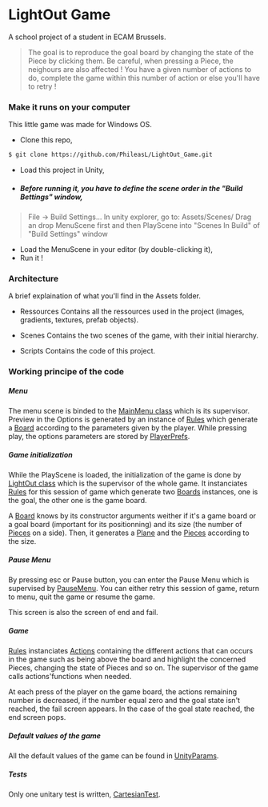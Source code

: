 # LightOut Game
A school project of a student in ECAM Brussels.

 > The goal is to reproduce the goal board by changing the state of the Piece by clicking them. Be careful, when pressing a Piece, the neighours are also affected ! You have a given number of actions to do, complete the game within this number of action or else you'll have to retry !

### Make it runs on your computer
This little game was made for Windows OS.

- Clone this repo,
```sh
$ git clone https://github.com/PhileasL/LightOut_Game.git
```
- Load this project in Unity,
- ##### Before running it, you have to define the scene order in the "Build Bettings" window,
> File -> Build Settings...
> In unity explorer, go to: Assets/Scenes/
> Drag an drop MenuScene first and then PlayScene into "Scenes In Build" of "Build Settings" window
- Load the MenuScene in your editor (by double-clicking it),
- Run it !

### Architecture
A brief explaination of what you'll find in the Assets folder.
- Ressources
Contains all the ressources used in the project (images, gradients, textures, prefab objects).

- Scenes
Contains the two scenes of the game, with their initial hierarchy.

- Scripts
Contains the code of this project.

### Working principe of the code
##### Menu

The menu scene is binded to the [MainMenu class](https://github.com/PhileasL/LightOut_Game/blob/master/Assets/Scripts/MainMenu/MainMenu.cs) which is its supervisor. Preview in the Options is generated by an instance of [Rules](https://github.com/PhileasL/LightOut_Game/blob/master/Assets/Scripts/Rules/Rules.cs) which generate a [Board](https://github.com/PhileasL/LightOut_Game/blob/master/Assets/Scripts/Board/Board.cs) according to the parameters given by the player. While pressing play, the options parameters are stored by [PlayerPrefs](https://docs.unity3d.com/ScriptReference/PlayerPrefs.html).

##### Game initialization
While the PlayScene is loaded, the initialization of the game is done by [LightOut class](https://github.com/PhileasL/LightOut_Game/blob/master/Assets/Scripts/Game/LightOut.cs) which is the supervisor of the whole game. It instanciates [Rules](https://github.com/PhileasL/LightOut_Game/blob/master/Assets/Scripts/Rules/Rules.cs) for this session of game which generate two [Boards](https://github.com/PhileasL/LightOut_Game/blob/master/Assets/Scripts/Board/Board.cs) instances, one is the goal, the other one is the game board.

A [Board](https://github.com/PhileasL/LightOut_Game/blob/master/Assets/Scripts/Board/Board.cs) knows by its constructor arguments weither if it's a game board or a goal board (important for its positionning) and its size (the number of [Pieces](https://github.com/PhileasL/LightOut_Game/tree/master/Assets/Scripts/Piece) on a side). Then, it generates a [Plane](https://github.com/PhileasL/LightOut_Game/blob/master/Assets/Scripts/Board/Plane/Plane.cs) and the [Pieces](https://github.com/PhileasL/LightOut_Game/tree/master/Assets/Scripts/Piece) according to the size.

##### Pause Menu
By pressing esc or Pause button, you can enter the Pause Menu which is supervised by [PauseMenu](https://github.com/PhileasL/LightOut_Game/blob/master/Assets/Scripts/Game/PauseMenu.cs). You can either retry this session of game, return to menu, quit the game or resume the game.

This screen is also the screen of end and fail.

##### Game
[Rules](https://github.com/PhileasL/LightOut_Game/blob/master/Assets/Scripts/Rules/Rules.cs) instanciates [Actions](https://github.com/PhileasL/LightOut_Game/blob/master/Assets/Scripts/Actions/Actions.cs) containing the different actions that can occurs in the game such as being above the board and highlight the concerned Pieces, changing the state of Pieces and so on. The supervisor of the game calls actions'functions when needed.

At each press of the player on the game board, the actions remaining number is decreased, if the number equal zero and the goal state isn't reached, the fail screen appears. In the case of the goal state reached, the end screen pops.

##### Default values of the game
All the default values of the game can be found in [UnityParams](https://github.com/PhileasL/LightOut_Game/blob/master/Assets/Scripts/Rules/UnityParams.cs).

##### Tests
Only one unitary test is written, [CartesianTest](https://github.com/PhileasL/LightOut_Game/blob/master/Assets/Scripts/Tests/Coord/TestCartesian.cs).